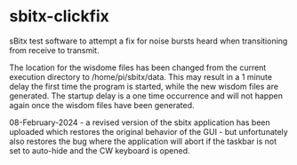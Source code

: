# sbitx-clickfix
sBitx test software to attempt a fix for noise bursts heard when transitioning from receive to transmit.

The location for the wisdome files has been changed from the current execution directory to /home/pi/sbitx/data. This may result in a 1 minute delay the first time the program is started, while the new wisdom files are generated. The startup delay is a one time occurrence and will not happen again once the wisdom files have been generated.

08-February-2024 - a revised version of the sbitx application has been uploaded which restores the original behavior of the GUI - but unfortunately also restores the bug where the application will abort if the taskbar is not set to auto-hide and the CW keyboard is opened.

